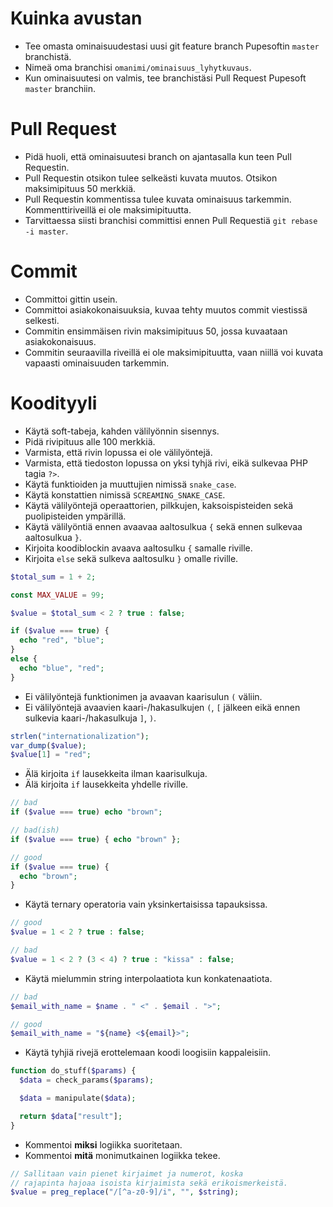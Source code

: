 # Kuinka avustan

* Tee omasta ominaisuudestasi uusi git feature branch Pupesoftin `master` branchistä. 
* Nimeä oma branchisi `omanimi/ominaisuus_lyhytkuvaus`.
* Kun ominaisuutesi on valmis, tee branchistäsi Pull Request Pupesoft `master` branchiin.

# Pull Request

* Pidä huoli, että ominaisuutesi branch on ajantasalla kun teen Pull Requestin.
* Pull Requestin otsikon tulee selkeästi kuvata muutos. Otsikon maksimipituus 50 merkkiä.
* Pull Requestin kommentissa tulee kuvata ominaisuus tarkemmin. Kommenttiriveillä ei ole maksimipituutta.
* Tarvittaessa siisti branchisi committisi ennen Pull Requestiä `git rebase -i master`.

# Commit

* Committoi gittin usein.
* Committoi asiakokonaisuuksia, kuvaa tehty muutos commit viestissä selkesti.
* Commitin ensimmäisen rivin maksimipituus 50, jossa kuvaataan asiakokonaisuus. 
* Commitin seuraavilla riveillä ei ole maksimipituutta, vaan niillä voi kuvata vapaasti ominaisuuden tarkemmin.

# Koodityyli
    
* Käytä soft-tabeja, kahden välilyönnin sisennys.
* Pidä rivipituus alle 100 merkkiä.
* Varmista, että rivin lopussa ei ole välilyöntejä.
* Varmista, että tiedoston lopussa on yksi tyhjä rivi, eikä sulkevaa PHP tagia `?>`.
* Käytä funktioiden ja muuttujien nimissä `snake_case`.
* Käytä konstattien nimissä `SCREAMING_SNAKE_CASE`.
* Käytä välilyöntejä operaattorien, pilkkujen, kaksoispisteiden sekä puolipisteiden ympärillä.
* Käytä välilyöntiä ennen avaavaa aaltosulkua `{` sekä ennen sulkevaa aaltosulkua `}`.
* Kirjoita koodiblockin avaava aaltosulku `{` samalle riville.
* Kirjoita `else` sekä sulkeva aaltosulku `}` omalle riville.

```php
$total_sum = 1 + 2;

const MAX_VALUE = 99;

$value = $total_sum < 2 ? true : false;

if ($value === true) {
  echo "red", "blue";
}
else {
  echo "blue", "red";
}
```

* Ei välilyöntejä funktionimen ja avaavan kaarisulun `(` väliin.
* Ei välilyöntejä avaavien kaari-/hakasulkujen `(`, `[` jälkeen eikä ennen sulkevia kaari-/hakasulkuja `]`, `)`.

```php
strlen("internationalization");
var_dump($value);
$value[1] = "red";
```

* Älä kirjoita `if` lausekkeita ilman kaarisulkuja.
* Älä kirjoita `if` lausekkeita yhdelle riville.

```php
// bad
if ($value === true) echo "brown";

// bad(ish)
if ($value === true) { echo "brown" };

// good
if ($value === true) { 
  echo "brown"; 
}
```

* Käytä ternary operatoria vain yksinkertaisissa tapauksissa.

```php
// good
$value = 1 < 2 ? true : false;

// bad
$value = 1 < 2 ? (3 < 4) ? true : "kissa" : false;
```

* Käytä mielummin string interpolaatiota kun konkatenaatiota.

```php
// bad
$email_with_name = $name . " <" . $email . ">";

// good
$email_with_name = "${name} <${email}>";
```

* Käytä tyhjiä rivejä erottelemaan koodi loogisiin kappaleisiin.

```php
function do_stuff($params) {
  $data = check_params($params);

  $data = manipulate($data);

  return $data["result"];
}
```

* Kommentoi **miksi** logiikka suoritetaan.
* Kommentoi **mitä** monimutkainen logiikka tekee.

```php
// Sallitaan vain pienet kirjaimet ja numerot, koska
// rajapinta hajoaa isoista kirjaimista sekä erikoismerkeistä.
$value = preg_replace("/[^a-z0-9]/i", "", $string);
```
